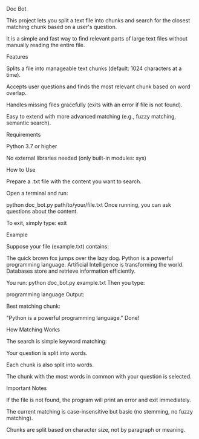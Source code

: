 Doc Bot

This project lets you split a text file into chunks and search for the closest matching chunk based on a user's question.

It is a simple and fast way to find relevant parts of large text files without manually reading the entire file.

Features

Splits a file into manageable text chunks (default: 1024 characters at a time).

Accepts user questions and finds the most relevant chunk based on word overlap.

Handles missing files gracefully (exits with an error if file is not found).

Easy to extend with more advanced matching (e.g., fuzzy matching, semantic search).

Requirements

Python 3.7 or higher

No external libraries needed (only built-in modules: sys)

How to Use

Prepare a .txt file with the content you want to search.

Open a terminal and run:

python doc_bot.py path/to/your/file.txt
Once running, you can ask questions about the content.

To exit, simply type:
exit

Example

Suppose your file (example.txt) contains:

The quick brown fox jumps over the lazy dog.
Python is a powerful programming language.
Artificial Intelligence is transforming the world.
Databases store and retrieve information efficiently.

You run:
python doc_bot.py example.txt
Then you type:

programming language
Output:

Best matching chunk:

"Python is a powerful programming language."
Done!

How Matching Works

The search is simple keyword matching:

Your question is split into words.

Each chunk is also split into words.

The chunk with the most words in common with your question is selected.

Important Notes

If the file is not found, the program will print an error and exit immediately.

The current matching is case-insensitive but basic (no stemming, no fuzzy matching).

Chunks are split based on character size, not by paragraph or meaning.
